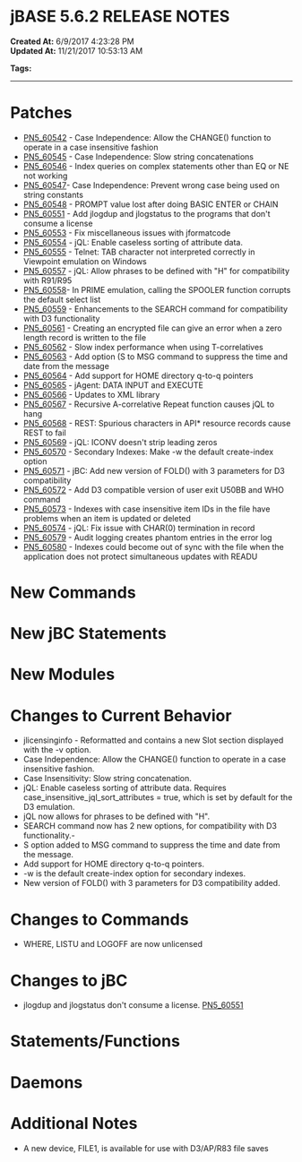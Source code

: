 # jBASE 5.6.2 RELEASE NOTES

**Created At:** 6/9/2017 4:23:28 PM  
**Updated At:** 11/21/2017 10:53:13 AM  

**Tags:**
<badge text='5.6.2' vertical='middle' />
<badge text='release notes' vertical='middle' />

* * *

# Patches

- [PN5\_60542](/36526-5-6-2-release-notes/258528-pn5_60542) - Case Independence: Allow the CHANGE() function to operate in a case insensitive fashion
- [PN5\_60545](/36526-5-6-2-release-notes/pn5_60545) - Case Independence: Slow string concatenations
- [PN5\_60546](/36526-5-6-2-release-notes/pn5_60546) - Index queries on complex statements other than EQ or NE not working
- [PN5\_60547](/36526-5-6-2-release-notes/pn5_60547)- Case Independence: Prevent wrong case being used on string constants
- [PN5\_60548](pn5_60548) - PROMPT value lost after doing BASIC ENTER or CHAIN
- [PN5\_60551](pn5_60551) - Add jlogdup and jlogstatus to the programs that don't consume a license
- [PN5\_60553](pn5_60553) - Fix miscellaneous issues with jformatcode
- [PN5\_60554](pn5_60554) - jQL: Enable caseless sorting of attribute data.
- [PN5\_60555](pn5_60555) - Telnet: TAB character not interpreted correctly in Viewpoint emulation on Windows
- [PN5\_60557](pn5_60557) - jQL: Allow phrases to be defined with "H" for compatibility with R91/R95
- [PN5\_60558](pn5_60558)- In PRIME emulation, calling the SPOOLER function corrupts the default select list
- [PN5\_60559](pn5_60559) - Enhancements to the SEARCH command for compatibility with D3 functionality
- [PN5\_60561](pn5_60561) - Creating an encrypted file can give an error when a zero length record is written to the file
- [PN5\_60562](pn5_60562) - Slow index performance when using T-correlatives
- [PN5\_60563](pn5_60563) - Add option (S to MSG command to suppress the time and date from the message
- [PN5\_60564](pn5_60564) - Add support for HOME directory q-to-q pointers
- [PN5\_60565](pn5_60565) - jAgent: DATA INPUT and EXECUTE
- [PN5\_60566](pn5_60566) - Updates to XML library
- [PN5\_60567](pn5_60567) - Recursive A-correlative Repeat function causes jQL to hang
- [PN5\_60568](pn5_60568) - REST: Spurious characters in API\* resource records cause REST to fail
- [PN5\_60569](pn5_60569) - jQL: ICONV doesn't strip leading zeros
- [PN5\_60570](pn5_60570) - Secondary Indexes: Make -w the default create-index option
- [PN5\_60571](pn5_60571) - jBC: Add new version of FOLD() with 3 parameters for D3 compatibility
- [PN5\_60572](pn5_60572) - Add D3 compatible version of user exit U50BB and WHO command
- [PN5\_60573](pn5_60573) - Indexes with case insensitive item IDs in the file have problems when an item is updated or deleted
- [PN5\_60574](pn5_60574) - jQL: Fix issue with CHAR(0) termination in record
- [PN5\_60579](pn5_60579) - Audit logging creates phantom entries in the error log
- [PN5\_60580](pn5_60580) - Indexes could become out of sync with the file when the application does not protect simultaneous updates with READU


# New Commands



# New jBC Statements



# New Modules



# Changes to Current Behavior

- jlicensinginfo - Reformatted and contains a new Slot section displayed with the -v option.
- Case Independence: Allow the CHANGE() function to operate in a case insensitive fashion.
- Case Insensitivity: Slow string concatenation.
- jQL: Enable caseless sorting of attribute data. Requires case\_insensitive\_jql\_sort\_attributes = true, which is set by default for the D3 emulation.
- jQL now allows for phrases to be defined with "H".
- SEARCH command now has 2 new options, for compatibility with D3 functionality.-
- S option added to MSG command to suppress the time and date from the message.
- Add support for HOME directory q-to-q pointers.
- -w is the default create-index option for secondary indexes.
- New version of FOLD() with 3 parameters for D3 compatibility added.


# Changes to Commands

- WHERE, LISTU and LOGOFF are now unlicensed


# 


# Changes to jBC 

- jlogdup and jlogstatus don't consume a license. [PN5\_60551](PN5_60551)


# 


# Statements/Functions

# 


# Daemons

# 


# Additional Notes

- A new device, FILE1, is available for use with D3/AP/R83 file saves


### 


